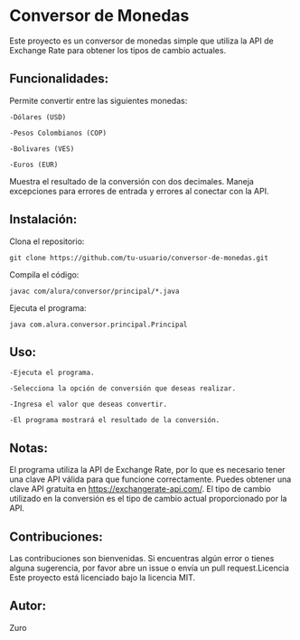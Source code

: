 <h1>Conversor de Monedas</h1>

  Este proyecto es un conversor de monedas simple que utiliza la API de Exchange Rate para obtener los tipos de cambio actuales.
  
<h2>Funcionalidades:</h2>

  Permite convertir entre las siguientes monedas:
  
    -Dólares (USD)
    
    -Pesos Colombianos (COP)
    
    -Bolivares (VES)
    
    -Euros (EUR)


Muestra el resultado de la conversión con dos decimales.
Maneja excepciones para errores de entrada y errores al conectar con la API.

<h2>Instalación:</h2>

Clona el repositorio:
                    
    git clone https://github.com/tu-usuario/conversor-de-monedas.git
                    
Compila el código:

    javac com/alura/conversor/principal/*.java
                       
Ejecuta el programa:

    java com.alura.conversor.principal.Principal
                        
<h2>Uso:</h2>

    -Ejecuta el programa.
    
    -Selecciona la opción de conversión que deseas realizar.
    
    -Ingresa el valor que deseas convertir.
    
    -El programa mostrará el resultado de la conversión.

<h2>Notas:</h2>

  El programa utiliza la API de Exchange Rate, por lo que es necesario tener una clave API válida para que funcione correctamente. Puedes obtener una clave API gratuita en     https://exchangerate-api.com/.
  El tipo de cambio utilizado en la conversión es el tipo de cambio actual proporcionado por la API.

<h2>Contribuciones:</h2>
  
  Las contribuciones son bienvenidas. Si encuentras algún error o tienes alguna sugerencia, por favor abre un issue o envía un pull request.Licencia
  Este proyecto está licenciado bajo la licencia MIT. 

<h2>Autor:</h2>
  Zuro

